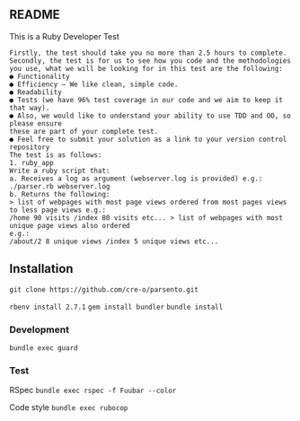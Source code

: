## README

This is a Ruby Developer Test

```Before you start coding (and let’s be honest, we know that’s what you want to do), please read the following.
Firstly, the test should take you no more than 2.5 hours to complete.
Secondly, the test is for us to see how you code and the methodologies you use, what we will be looking for in this test are the following:
● Functionality
● Efficiency – We like clean, simple code.
● Readability
● Tests (we have 96% test coverage in our code and we aim to keep it that way).
● Also, we would like to understand your ability to use TDD and OO, so please ensure
these are part of your complete test.
● Feel free to submit your solution as a link to your version control repository
The test is as follows:
1. ruby_app
Write a ruby script that:
a. Receives a log as argument (webserver.log is provided) e.g.: ./parser.rb webserver.log
b. Returns the following:
> list of webpages with most page views ordered from most pages views to less page views e.g.:
/home 90 visits /index 80 visits etc... > list of webpages with most unique page views also ordered
e.g.:
/about/2 8 unique views /index 5 unique views etc...
```

## Installation
`git clone https://github.com/cre-o/parsento.git`

`rbenv install 2.7.1` 
`gem install bundler`
`bundle install`

### Development
`bundle exec guard`

### Test
RSpec
`bundle exec rspec -f Fuubar --color`

Code style
`bundle exec rubocop`
